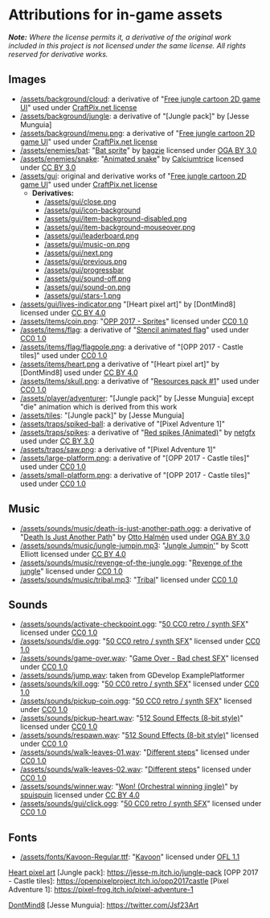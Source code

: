 # Attributions for in-game assets

***Note:** Where the license permits it, a derivative of the original work included in this project is not licensed under the same license. All rights reserved for derivative works.* 

## Images
- [/assets/background/cloud](https://github.com/Genhis/CSC3224/tree/master/assets/background): a derivative of "[Free jungle cartoon 2D game UI]" used under [CraftPix.net license]
- [/assets/background/jungle](https://github.com/Genhis/CSC3224/tree/master/assets/background): a derivative of "[Jungle pack]" by [Jesse Munguia]
- [/assets/background/menu.png](https://github.com/Genhis/CSC3224/tree/master/assets/background/menu.png): a derivative of "[Free jungle cartoon 2D game UI]" used under [CraftPix.net license]
- [/assets/enemies/bat](https://github.com/Genhis/CSC3224/tree/master/assets/enemies/bat): "[Bat sprite](https://opengameart.org/content/bat-sprite)" by [bagzie](https://opengameart.org/users/bagzie) licensed under [OGA BY 3.0]
- [/assets/enemies/snake](https://github.com/Genhis/CSC3224/tree/master/assets/enemies/snake): "[Animated snake](https://opengameart.org/content/animated-snake)" by [Calciumtrice](https://opengameart.org/users/calciumtrice) licensed under [CC BY 3.0]
- [/assets/gui](https://github.com/Genhis/CSC3224/tree/master/assets/gui): original and derivative works of "[Free jungle cartoon 2D game UI]" used under [CraftPix.net license]
  - **Derivatives:**
    - [/assets/gui/close.png](https://github.com/Genhis/CSC3224/tree/master/assets/gui/close.png)
    - [/assets/gui/icon-background](https://github.com/Genhis/CSC3224/tree/master/assets/gui)
    - [/assets/gui/item-background-disabled.png](https://github.com/Genhis/CSC3224/tree/master/assets/gui/item-background-disabled.png)
    - [/assets/gui/item-background-mouseover.png](https://github.com/Genhis/CSC3224/tree/master/assets/gui/item-background-mouseover.png)
    - [/assets/gui/leaderboard.png](https://github.com/Genhis/CSC3224/tree/master/assets/gui/leaderboard.png)
    - [/assets/gui/music-on.png](https://github.com/Genhis/CSC3224/tree/master/assets/gui/music-on.png)
    - [/assets/gui/next.png](https://github.com/Genhis/CSC3224/tree/master/assets/gui/next.png)
    - [/assets/gui/previous.png](https://github.com/Genhis/CSC3224/tree/master/assets/gui/previous.png)
    - [/assets/gui/progressbar](https://github.com/Genhis/CSC3224/tree/master/assets/gui/)
    - [/assets/gui/sound-off.png](https://github.com/Genhis/CSC3224/tree/master/assets/gui/sound-off.png)
    - [/assets/gui/sound-on.png](https://github.com/Genhis/CSC3224/tree/master/assets/gui/sound-on.png)
    - [/assets/gui/stars-1.png](https://github.com/Genhis/CSC3224/tree/master/assets/gui/stars-1.png)
- [/assets/gui/lives-indicator.png](https://github.com/Genhis/CSC3224/tree/master/assets/gui/lives-indicator.png) "[Heart pixel art]" by [DontMind8] licensed under [CC BY 4.0]
- [/assets/items/coin.png](https://github.com/Genhis/CSC3224/tree/master/assets/items/coin.png): "[OPP 2017 - Sprites](https://openpixelproject.itch.io/opp2017sprites)" licensed under [CC0 1.0]
- [/assets/items/flag](https://github.com/Genhis/CSC3224/tree/master/assets/items/flag): a derivative of "[Stencil animated flag](https://opengameart.org/content/stencil-animated-flag)" used under [CC0 1.0]
- [/assets/items/flag/flagpole.png](https://github.com/Genhis/CSC3224/tree/master/assets/items/flag/flagpole.png): a derivative of "[OPP 2017 - Castle tiles]" used under [CC0 1.0]
- [/assets/items/heart.png](https://github.com/Genhis/CSC3224/tree/master/assets/items/heart.png) a derivative of "[Heart pixel art]" by [DontMind8] used under [CC BY 4.0]
- [/assets/items/skull.png](https://github.com/Genhis/CSC3224/tree/master/assets/items/skull.png): a derivative of "[Resources pack #1](https://opengameart.org/content/resouces-pack-1)" used under [CC0 1.0]
- [/assets/player/adventurer](https://github.com/Genhis/CSC3224/tree/master/assets/player/adventurer): "[Jungle pack]" by [Jesse Munguia] except "die" animation which is derived from this work
- [/assets/tiles](https://github.com/Genhis/CSC3224/tree/master/assets/tiles): "[Jungle pack]" by [Jesse Munguia]
- [/assets/traps/spiked-ball](https://github.com/Genhis/CSC3224/tree/master/assets/traps/spiked-ball): a derivative of "[Pixel Adventure 1]"
- [/assets/traps/spikes](https://github.com/Genhis/CSC3224/tree/master/assets/traps/spikes): a derivative of "[Red spikes (Animated)](https://opengameart.org/content/red-spikes-animated)" by [netgfx](https://opengameart.org/users/netgfx) used under [CC BY 3.0]
- [/assets/traps/saw.png](https://github.com/Genhis/CSC3224/tree/master/assets/traps/saw.png): a derivative of "[Pixel Adventure 1]"
- [/assets/large-platform.png](https://github.com/Genhis/CSC3224/tree/master/assets/large-platform.png): a derivative of "[OPP 2017 - Castle tiles]" used under [CC0 1.0]
- [/assets/small-platform.png](https://github.com/Genhis/CSC3224/tree/master/assets/small-platform.png): a derivative of "[OPP 2017 - Castle tiles]" used under [CC0 1.0]

## Music
- [/assets/sounds/music/death-is-just-another-path.ogg](https://github.com/Genhis/CSC3224/tree/master/assets/sounds/music/death-is-just-another-path.ogg): a derivative of "[Death Is Just Another Path](https://opengameart.org/content/death-is-just-another-path)" by [Otto Halmén](https://opengameart.org/users/otto-halm%C3%A9n) used under [OGA BY 3.0]
- [/assets/sounds/music/jungle-jumpin.mp3](https://github.com/Genhis/CSC3224/tree/master/assets/sounds/music/jungle-jumpin.mp3): "[Jungle Jumpin'](https://opengameart.org/content/jungle-jumpin)" by Scott Elliott licensed under [CC BY 4.0]
- [/assets/sounds/music/revenge-of-the-jungle.ogg](https://github.com/Genhis/CSC3224/tree/master/assets/sounds/music/revenge-of-the-jungle.ogg): "[Revenge of the jungle](https://opengameart.org/content/revenge-of-the-jungle)" licensed under [CC0 1.0]
- [/assets/sounds/music/tribal.mp3](https://github.com/Genhis/CSC3224/tree/master/assets/sounds/music/tribal.mp3): "[Tribal](https://opengameart.org/content/tribal)" licensed under [CC0 1.0]

## Sounds
- [/assets/sounds/activate-checkpoint.ogg](https://github.com/Genhis/CSC3224/tree/master/assets/sounds/activate-checkpoint.ogg): "[50 CC0 retro / synth SFX]" licensed under [CC0 1.0]
- [/assets/sounds/die.ogg](https://github.com/Genhis/CSC3224/tree/master/assets/sounds/die.ogg): "[50 CC0 retro / synth SFX]" licensed under [CC0 1.0]
- [/assets/sounds/game-over.wav](https://github.com/Genhis/CSC3224/tree/master/assets/sounds/game-over.wav): "[Game Over - Bad chest SFX](https://opengameart.org/content/game-over-bad-chest-sfx)" licensed under [CC0 1.0]
- [/assets/sounds/jump.wav](https://github.com/Genhis/CSC3224/tree/master/assets/sounds/jump.wav): taken from GDevelop ExamplePlatformer
- [/assets/sounds/kill.ogg](https://github.com/Genhis/CSC3224/tree/master/assets/sounds/kill.ogg): "[50 CC0 retro / synth SFX]" licensed under [CC0 1.0]
- [/assets/sounds/pickup-coin.ogg](https://github.com/Genhis/CSC3224/tree/master/assets/sounds/pickup-coin.ogg): "[50 CC0 retro / synth SFX]" licensed under [CC0 1.0]
- [/assets/sounds/pickup-heart.wav](https://github.com/Genhis/CSC3224/tree/master/assets/sounds/pickup-heart.wav): "[512 Sound Effects (8-bit style)]" licensed under [CC0 1.0]
- [/assets/sounds/respawn.wav](https://github.com/Genhis/CSC3224/tree/master/assets/sounds/respawn.wav): "[512 Sound Effects (8-bit style)]" licensed under [CC0 1.0]
- [/assets/sounds/walk-leaves-01.wav](https://github.com/Genhis/CSC3224/tree/master/assets/sounds/walk-leaves-01.wav): "[Different steps]" licensed under [CC0 1.0]
- [/assets/sounds/walk-leaves-02.wav](https://github.com/Genhis/CSC3224/tree/master/assets/sounds/walk-leaves-02.wav): "[Different steps]" licensed under [CC0 1.0]
- [/assets/sounds/winner.wav](https://github.com/Genhis/CSC3224/tree/master/assets/sounds/winner.wav): "[Won! (Orchestral winning jingle)](https://opengameart.org/content/won-orchestral-winning-jingle)" by [spuispuin](https://opengameart.org/users/spuispuin) licensed under [CC BY 4.0]
- [/assets/sounds/gui/click.ogg](https://github.com/Genhis/CSC3224/tree/master/assets/sounds/gui/click.ogg): "[50 CC0 retro / synth SFX]" licensed under [CC0 1.0]

## Fonts
- [/assets/fonts/Kavoon-Regular.ttf](https://github.com/Genhis/CSC3224/tree/master/assets/fonts/Kavoon-Regular.ttf): "[Kavoon](https://fonts.google.com/specimen/Kavoon)" licensed under [OFL 1.1]

[CC BY 3.0]: http://creativecommons.org/licenses/by/3.0/
[CC BY 4.0]: https://creativecommons.org/licenses/by/4.0/
[CC0 1.0]: https://creativecommons.org/publicdomain/zero/1.0/
[CraftPix.net license]: https://craftpix.net/file-licenses/
[OGA BY 3.0]: http://opengameart.org/content/oga-by-30-faq
[OFL 1.1]: https://scripts.sil.org/cms/scripts/page.php?item_id=OFL_web

[50 CC0 retro / synth SFX]: https://opengameart.org/content/50-cc0-retro-synth-sfx
[512 Sound Effects (8-bit style)]: https://opengameart.org/content/512-sound-effects-8-bit-style
[Different steps]: https://opengameart.org/content/different-steps-on-wood-stone-leaves-gravel-and-mud
[Free jungle cartoon 2D game UI]: https://craftpix.net/freebies/free-jungle-cartoon-2d-game-ui/
[Heart pixel art](https://opengameart.org/content/heart-pixel-art)
[Jungle pack]: https://jesse-m.itch.io/jungle-pack
[OPP 2017 - Castle tiles]: https://openpixelproject.itch.io/opp2017castle
[Pixel Adventure 1]: https://pixel-frog.itch.io/pixel-adventure-1

[DontMind8](https://opengameart.org/users/dontmind8)
[Jesse Munguia]: https://twitter.com/Jsf23Art
